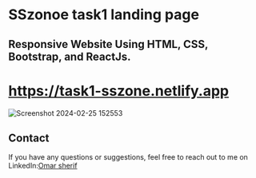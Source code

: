 # SSzonoe task1 landing page 
## Responsive Website Using HTML, CSS, Bootstrap, and ReactJs.

# https://task1-sszone.netlify.app
![Screenshot 2024-02-25 152553](https://github.com/omargado6/task1-sszone-/assets/91194829/db25fc7f-500a-4f82-b664-32aeab1f18b6)

## Contact

If you have any questions or suggestions, feel free to reach out to me on LinkedIn:[Omar sherif](https://www.linkedin.com/in/your-linkedin-profile/)
